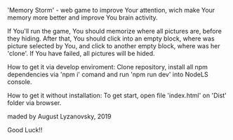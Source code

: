 'Memory Storm' - web game to improve Your attention, wich make Your memory more better and  improve You brain activity.

If You'll run the game, You should memorize where all pictures are, before they hiding.
After that, You should click into an empty block, where was picture selected by You, and click to
another empty block, where was her 'clone'. If You have failed, all pictures will be hided.

How to get it via develop enviroment:
Clone repository, install all npm dependencies via 'npm i' comand and run 'npm run dev' into NodeLS console.

How to get it without installation:
To get start, open file 'index.html' on 'Dist' folder via browser.

maded by August Lyzanovsky, 2019

Good Luck!!